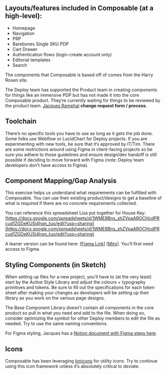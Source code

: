 ## **Layouts/features included in Composable (at a high-level):**

- Homepage
- Navigation
- PRP
- Barebones Single SKU PDP
- Cart Drawer
- Authentication flows (login-create account only)
- Editorial templates
- Search

The components that Composable is based off of comes from the Harry Rosen site.

The Deploy team has supported the Product team in creating 
components for things like an immersive PDP but has not made it into the
 core Composable product. They’re currently waiting for things to be 
reviewed by the product team. [Jacques Ramphal](mailto:jacques.r@myplanet.com) **change request form / process.**

## **Toolchain**

There’s no specific tools you have to use as long as it 
gets the job done. Some folks use Webflow or LucidChart for Deploy 
projects. If you are experimenting with new tools, be sure that it’s 
approved by IT/Tim. There are some restrictions around using Figma in 
client-facing projects so be sure you adhere to those guidelines and 
ensure design/dev handoff is still possible if deciding to move forward 
with Figma (note: Deploy team developers don’t have access to Figma).

## **Component Mapping/Gap Analysis**

This exercise helps us understand what requirements can be 
fulfilled with Composable. You can use their existing product/designs to
 get a baseline of what is required if there are no concrete 
requirements collected.

You can reference this spreadsheet Lisa put together for House Key: [https://docs.google.com/spreadsheets/d/1WME8Bns_xhZVpaAROCHcdPRcud1ZGDeKUSj4hqn_tuo/edit?usp=sharing](https://docs.google.com/spreadsheets/d/1WME8Bns_xhZVpaAROCHcdPRcud1ZGDeKUSj4hqn_tuo/edit?usp=sharing)

A leaner version can be found here: [[Figma Link](https://www.figma.com/file/pDI1pyn9hszJcDEcIdK03N?node-id=1019%3A0&fuid=907717025334482707#99147788)] [[Miro](https://miro.com/app/board/o9J_l5IibKc=/)]. You’ll first need access to Figma.

## **Styling Components (in Sketch)**

When setting up files for a new project, you’ll have to (at
 the very least) start by the Active Style Library and adjust the 
colours + typography primitives and tokens. Be sure to fill out the 
specifications for each token sheet after making your changes as 
developers will be setting up their library as you work on the various 
page designs.

The Base Component Library doesn’t contain all components 
in the core product so pull in what you need and add to the file. When 
doing so, consider optimizing the symbol for other Deploy members to 
edit the file as needed. Try to use the same naming conventions.

For Figma styling, Jacques has a [Notion document with Figma steps here](https://www.notion.so/DESIGNER-ONBOARDING-NOTES-34ce3e7a22724021b81a8a584d6b4cb6).

## **Icons**

Composable has been leveraging [Ionicons](https://ionic.io/ionicons) for utility icons. Try to continue using this icon framework unless it’s absolutely critical to deviate.